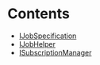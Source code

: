 

# Contents
- [IJobSpecification](IJob.sol/contract.IJobSpecification.md)
- [IJobHelper](IJobHelper.sol/contract.IJobHelper.md)
- [ISubscriptionManager](ISubscriptionManager.sol/contract.ISubscriptionManager.md)
